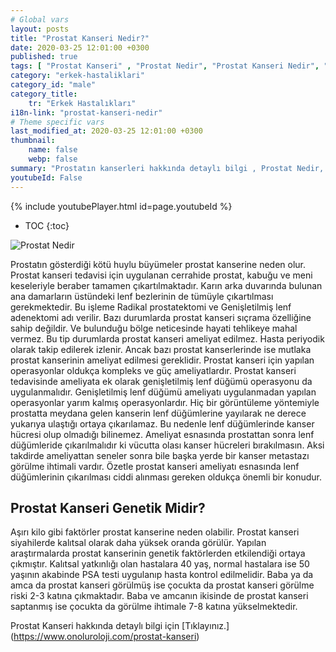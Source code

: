 ```yaml
---
# Global vars
layout: posts
title: "Prostat Kanseri Nedir?"
date: 2020-03-25 12:01:00 +0300
published: true
tags: [ "Prostat Kanseri" , "Prostat Nedir", "Prostat Kanseri Nedir", "Prostat kanseri teşhisİ", "Prostat kanseri tedavisi", "Prostat kanseri ameliyatı", "Prostat kanseri belirtileri", " Prostat Kanseri aktif izlem", "Prostat kanseri komplikasyonları", "Prostat Kanseri Lenf düğümleri", "Prostat Kanseri yan etkileri" , "Prostat Kanseri genetik" , "Prostat Kanseri Muayene" , "Prostat Kanseri PSA Testi" , "Prostat kanseri biyopsisi", "Prostat Kanseri açık ameliyatı" , "Prostat kanseri radyoterapi", " Prostat kanseri kapalı ameliyatı" , "Prostat kanseri ne zaman" ]
category: "erkek-hastaliklari"
category_id: "male"
category_title:
    tr: "Erkek Hastalıkları"
i18n-link: "prostat-kanseri-nedir"
# Theme specific vars
last_modified_at: 2020-03-25 12:01:00 +0300
thumbnail:
    name: false
    webp: false
summary: "Prostatın kanserleri hakkında detaylı bilgi , Prostat Nedir, Prostat Kanseri Nedir, Prostat kanseri teşhisi ve tedavisi, Prostat kanseri ameliyat teknikleri, Prostat kanseri belirtileri, Güncel tedavi yöntemleri, Aktif izlem nedir, Prostat kanseri komplikasyonları ve tedavileri, Lenf düğümlerinin çıkartılması."
youtubeId: False
---
```

{% include youtubePlayer.html id=page.youtubeId %}

* TOC
{:toc}

![Prostat Nedir](/assets/img/prostatkanserinedir.jpeg)

Prostatın gösterdiği kötü huylu büyümeler prostat kanserine neden olur. Prostat kanseri tedavisi için uygulanan cerrahide prostat, kabuğu ve meni keseleriyle beraber tamamen çıkartılmaktadır. Karın arka duvarında bulunan ana damarların üstündeki lenf bezlerinin de tümüyle çıkartılması gerekmektedir. Bu işleme Radikal prostatektomi ve Genişletilmiş lenf adenektomi adı verilir. Bazı durumlarda prostat kanseri sıçrama özelliğine sahip değildir. Ve bulunduğu bölge neticesinde hayati tehlikeye mahal vermez. Bu tip durumlarda prostat kanseri ameliyat edilmez. Hasta periyodik olarak takip edilerek izlenir. Ancak bazı prostat kanserlerinde ise mutlaka prostat kanserinin ameliyat edilmesi gereklidir. Prostat kanseri için yapılan operasyonlar oldukça kompleks ve güç ameliyatlardır. Prostat kanseri tedavisinde ameliyata ek olarak genişletilmiş lenf düğümü operasyonu da uygulanmalıdır. Genişletilmiş lenf düğümü ameliyatı uygulanmadan yapılan operasyonlar yarım kalmış operasyonlardır. Hiç bir görüntüleme yöntemiyle prostatta meydana gelen kanserin lenf düğümlerine yayılarak ne derece yukarıya ulaştığı ortaya çıkarılamaz. Bu nedenle lenf düğümlerinde kanser hücresi olup olmadığı bilinemez. Ameliyat esnasında prostattan sonra lenf düğümleride çıkarılmalıdır ki vücutta olası kanser hücreleri bırakılmasın. Aksi takdirde ameliyattan seneler sonra bile başka yerde bir kanser metastazı görülme ihtimali vardır. Özetle prostat kanseri ameliyatı esnasında lenf düğümlerinin çıkarılması ciddi alınması gereken oldukça önemli bir konudur.

## Prostat Kanseri Genetik Midir?

Aşırı kilo gibi faktörler prostat kanserine neden olabilir. Prostat kanseri siyahilerde kalıtsal olarak daha yüksek oranda görülür. Yapılan araştırmalarda prostat kanserinin genetik faktörlerden etkilendiği ortaya çıkmıştır. Kalıtsal yatkınlığı olan hastalara 40 yaş, normal hastalara ise 50 yaşının akabinde PSA testi uygulanıp hasta kontrol edilmelidir. Baba ya da amca da prostat kanseri görülmüş ise çocukta da prostat kanseri görülme riski 2-3 katına çıkmaktadır. Baba ve amcanın ikisinde de prostat kanseri saptanmış ise çocukta da görülme ihtimale 7-8 katına yükselmektedir.

Prostat Kanseri hakkında detaylı bilgi için [Tıklayınız.] (https://www.onoluroloji.com/prostat-kanseri)
